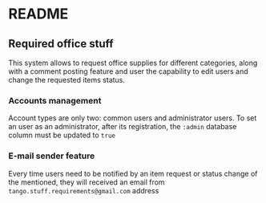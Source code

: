 # README

## Required office stuff
This system allows to request office supplies for different categories, along with a comment posting feature and user the capability to edit users and change the requested items status.

### Accounts management
Account types are only two: common users and administrator users.
To set an user as an administrator, after its registration, the `:admin` database column must be updated to `true`

### E-mail sender feature
Every time users need to be notified by an item request or status change of the mentioned, they will received an email from `tango.stuff.requirements@gmail.com` address

